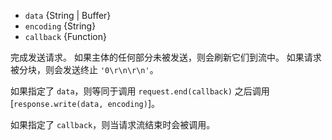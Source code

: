 <!-- YAML
added: v0.1.90
-->

* `data` {String | Buffer}
* `encoding` {String}
* `callback` {Function}

完成发送请求。
如果主体的任何部分未被发送，则会刷新它们到流中。
如果请求被分块，则会发送终止 `'0\r\n\r\n'`。

如果指定了 `data`，则等同于调用 `request.end(callback)` 之后调用 [`response.write(data, encoding)`]。

如果指定了 `callback`，则当请求流结束时会被调用。

